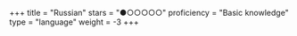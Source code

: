 +++
title = "Russian"
stars = "●○○○○○"
proficiency = "Basic knowledge"
type = "language"
weight = -3
+++
